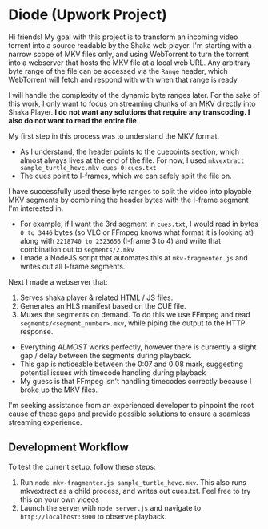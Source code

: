 # Diode (Upwork Project)

Hi friends! My goal with this project is to transform an incoming video torrent into a source readable by the Shaka web player. I'm starting with a narrow scope of MKV files only, and using WebTorrent to turn the torrent into a webserver that hosts the MKV file at a local web URL. Any arbitrary byte range of the file can be accessed via the `Range` header, which WebTorrent will fetch and respond with with when that range is ready.

I will handle the complexity of the dynamic byte ranges later. For the sake of this work, I only want to focus on streaming chunks of an MKV directly into Shaka Player. **I do not want any solutions that require any transcoding. I also do not want to read the entire file**.

My first step in this process was to understand the MKV format.

- As I understand, the header points to the cuepoints section, which almost always lives at the end of the file. For now, I used `mkvextract sample_turtle_hevc.mkv cues 0:cues.txt`
- The cues point to I-frames, which we can safely split the file on.

I have successfully used these byte ranges to split the video into playable MKV segments by combining the header bytes with the I-frame segment I'm interested in.

- For example, if I want the 3rd segment in `cues.txt`, I would read in bytes `0 to 3446` bytes (so VLC or FFmpeg knows what format it is looking at) along with `2218740 to 2323656` (I-frame 3 to 4) and write that combination out to `segments/2.mkv`
- I made a NodeJS script that automates this at `mkv-fragmenter.js` and writes out all I-frame segments.

Next I made a webserver that:

1. Serves shaka player & related HTML / JS files.
1. Generates an HLS manifest based on the CUE file.
1. Muxes the segments on demand. To do this we use FFmpeg and read `segments/<segment_number>.mkv`, while piping the output to the HTTP response.

- Everything _ALMOST_ works perfectly, however there is currently a slight gap / delay between the segments during playback.
- This gap is noticeable between the 0:07 and 0:08 mark, suggesting potential issues with timecode handling during playback
- My guess is that FFmpeg isn't handling timecodes correctly because I broke up the MKV files.

I'm seeking assistance from an experienced developer to pinpoint the root cause of these gaps and provide possible solutions to ensure a seamless streaming experience.

## Development Workflow

To test the current setup, follow these steps:

1. Run `node mkv-fragmenter.js sample_turtle_hevc.mkv`. This also runs mkvextract as a child process, and writes out cues.txt. Feel free to try this on your own videos
1. Launch the server with `node server.js` and navigate to `http://localhost:3000` to observe playback.
